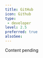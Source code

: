 ```yaml
---
title: GitHub
icon: Github
type:
 - developer
level: 2.5
preferred: true
alsoSee:
---
```


Content pending
